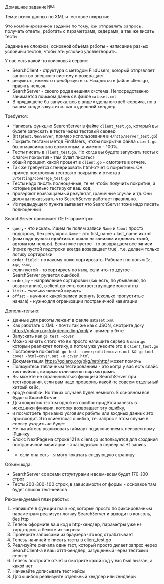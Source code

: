 Домашнее задание №4

Тема: поиск данных по XML и тестовое покрытие

Это комбинированное задание по тому, как отправлять запросы, получать ответы, работать с параметрами, хедерами, а так же писать тесты.

Задание не сложное, основной объёма работы - написание разных условий и тестов, чтобы эти условия удовлетворить.

У нас есть какой-то поисковый сервис:
* SearchClient - структура с методом FindUsers, который отправляет запрос во внешнюю систему и возвращает
* результат, немного преобразуя его. Находится в файле client.go, править нельзя.
* SearchServer - своего рода внешняя система. Непосредственно занимается поиском данных в файле `dataset.xml`.
* В продакшене бы запускалась в виде отдельного веб-сервиса, но в вашем колде запустится как отдельный хендлер.

Требуется:
* Написать функцию SearchServer в файле `client_test.go`, который вы будете запускать в тесте через тестовый сервер
* (`httptest.NewServer`, пример использования в `4/http/server_test.go`)
* Покрыть тестами метод FindUsers, чтобы покрытие файла `client.go` было максимально возможным, а именно - 100%. 
* Тесты писать в `client_test.go`. Но когда вы будете запускать тесты с флагом покрытия - там будет писаться 
* общий процент, какой процент в `client.go` - смотрите в отчете.
* Так же требуется сгенерировать html-отчет с покрытием. См. пример построения тестового покрытия и отчета в `3/testing/coverage_test.go`.
* Тесты надо писать полноценные, те не чтобы получить покрытие, а которые реально тестируют ваш код,
* проверяют возвращаемый результат, граничные случаи и тд. Они должны показывать что SearchServer работает правильно.
* Из предыдущего пункта вытекает что SearchServer тоже надо писать полноценный

SearchServer принимает GET-параметры:
* `query` - что искать. Ищем по полям записи `Name` и `About` просто подстроку, без регулярок. `Name` - это first_name + last_name из xml
* (вам надо руками пройтись в цикле по записям и сделать такой, автоматом нельзя). Если поле пустое - то возвращаем все записи 
* (поиск пустой подстроки всегда возвращает true), т.е. делаем только логику сортировки
* `order_field` - по какому полю сортировать. Работает по полям `Id`, `Age`, `Name`,
* если пустой - то сортируем по `Name`, если что-то другое - SearchServer ругается ошибкой. 
* `order_by` - направление сортировки (как есть, по убыванию, по возрастанию), в client.go есть соответствующие константы
* `limit` - сколько записей вернуть
* `offset` - начиня с какой записи вернуть (сколько пропустить с начала) - нужно для огранизации постраничной навигации

Дополнительно:
* Данные для работы лежаит в файле `dataset.xml`
* Как работать с XML - почти так же как с JSON, смотрите доку https://golang.org/pkg/encoding/xml/ и пример в боте
* Запускать как `go test -cover`
* Можно начать с того что вы просто напишите сервер в `main.go` который реализует логику, а потом уже унесите это в `client_test.go`
* Построение покрытия: `go test -coverprofile=cover.out && go tool cover -html=cover.out -o cover.html`
* Документация https://golang.org/pkg/net/http/ может помочь
* Пользуйтесь табличным тестированием - это когда у вас есть слайс тест-кейсок, которые отличаются параметрами.
* Вы можете не ограничиваться функцией SearchServer при тестировании, если вам надо проверить какой-то совсем отдельный хитрый кейс,
* вроде ошибки. Но таких случаев будет немного. В основном всё будет в SearchServer
* Для покрытия тестом одной из ошибок придётся залезть в исходники функции, которая возвращает эту ошибку, 
* и посмотреть при каких условиях работы или входных данных это происходит. Это клиентская ошибка, т.е. запрос в этом случае в сервер уходить не будет.
* Не пытайтесь реализовать таймаут подключением к неизвестному IPшнику
* Блок c NextPage на строке 121 в client.go используется для создания постраничной навигации - я заглядываю в сервер на +1 запись
* - если она есть - я могу показать следующую страницу

Объем кода:
* SearchServer со всеми структурами и всем-всем будет 170-200 строк
* Тесты 200-300-400 строк, в зависимости от формы - основное там будет список тест-кейсов

Рекомендуемый план работы:
1. Напишите в функции main код который просто по фиксированным параметрам реализует логику SearchServer и выводит в консоль, без http
2. Теперь оформите ваш код в http-хендлер, параметры уже не хардкодом, а берите из запроса
3. Проверьте запросами из браузера что код отрабатывает
4. Теперь начинайте писать тесты в client_test.go
5. Реализуйте сначала один тест, который просто делает запрос через SearchClient-а в ваш хттп-хендлер, запущенный через тестовый сервер 
6. Теперь постройте отчет и смотрите какой код у вас был вызван, а какой нет
7. Начинайте дописывать тест кейсы
8. Для ошибок реализуйте отдельный хендлер или хендлеры
